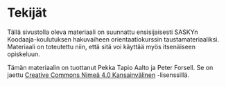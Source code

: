 # Tekijät

Tällä sivustolla oleva materiaali on suunnattu ensisijaisesti SASKYn Koodaaja-koulutuksen hakuvaiheen orientaatiokurssin taustamateriaaliksi. Materiaali on toteutettu niin, että sitä voi käyttää myös itsenäiseen opiskeluun.

Tämän materiaalin on tuottanut Pekka Tapio Aalto ja Peter Forsell.  Se on jaettu <a rel="license" href="http://creativecommons.org/licenses/by/4.0/">Creative Commons Nimeä 4.0 Kansainvälinen</a> -lisenssillä.